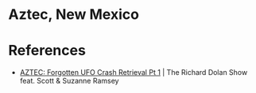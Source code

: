 # Aztec, New Mexico

# References

* [AZTEC: Forgotten UFO Crash Retrieval Pt 1](https://www.youtube.com/watch?v=-S-m6yqDuLY) | The Richard Dolan Show feat. Scott & Suzanne Ramsey 


